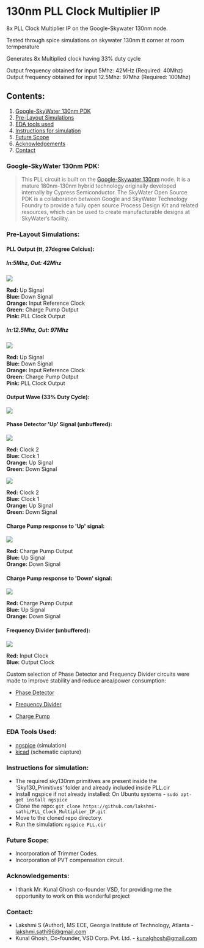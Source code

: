 # 130nm PLL Clock Multiplier IP
8x PLL Clock Multiplier IP on the Google-Skywater 130nm node.

Tested through spice simulations on skywater 130nm tt corner at room termperature

Generates 8x Multiplied clock having 33% duty cycle

Output frequency obtained for input 5Mhz: 42MHz  (Required: 40Mhz) <br>
Output frequency obtained for input 12.5Mhz: 97Mhz   (Required: 100Mhz)

<h2> Contents: </h2>

1. [Google-SkyWater 130nm PDK](https://github.com/lakshmi-sathi/PLL_Clock_Multiplier_IP/blob/main/README.md-Google-SkyWater-130nm-PDK-)
2. [Pre-Layout Simulations](https://github.com/lakshmi-sathi/PLL_Clock_Multiplier_IP/blob/main/README.md#-Pre-Layout-Simulations-)
2. [EDA tools used](https://github.com/lakshmi-sathi/PLL_Clock_Multiplier_IP/blob/main/README.md#-EDA-tools-used-)
3. [Instructions for simulation](https://github.com/lakshmi-sathi/PLL_Clock_Multiplier_IP/blob/main/README.md#-Instructions-for-simulation-)
4. [Future Scope](https://github.com/lakshmi-sathi/PLL_Clock_Multiplier_IP/blob/main/README.md#-Future-Scope-)
5. [Acknowledgements](https://github.com/lakshmi-sathi/PLL_Clock_Multiplier_IP/blob/main/README.md#-Acknowledgements-)
6. [Contact](https://github.com/lakshmi-sathi/PLL_Clock_Multiplier_IP/blob/main/README.md#-Contact-)

<h3> Google-SkyWater 130nm PDK: </h3>

>This PLL circuit is built on the [Google-Skywater 130nm](https://github.com/google/skywater-pdk) node. It is a mature 180nm-130nm hybrid technology originally developed internally by Cypress Semiconductor. The SkyWater Open Source PDK is a collaboration between Google and SkyWater Technology Foundry to provide a fully open source Process Design Kit and related resources, which can be used to create manufacturable designs at SkyWater’s facility. 

<h3> Pre-Layout Simulations: </h3>

<h4> PLL Output (tt, 27degree Celcius): </h4>

<h5> In:5Mhz, Out: 42Mhz </h5>

![](Images/PLL40Mhz.jpg)

<b>Red:</b> Up Signal <br>
<b>Blue:</b> Down Signal <br>
<b>Orange:</b> Input Reference Clock <br>
<b>Green:</b> Charge Pump Output <br>
<b>Pink:</b> PLL Clock Output 

<h5> In:12.5Mhz, Out: 97Mhz </h5>

![](Images/PLL100Mhz.jpg)

<b>Red:</b> Up Signal <br>
<b>Blue:</b> Down Signal <br>
<b>Orange:</b> Input Reference Clock <br>
<b>Green:</b> Charge Pump Output <br>
<b>Pink:</b> PLL Clock Output

<h4> Output Wave (33% Duty Cycle): </h4>

![](Images/DutyCycle.png)

<h4> Phase Detector 'Up' Signal (unbuffered): </h4>

![](PhaseDetector/PD_10T_waveform.jpg)

<b>Red:</b> Clock 2 <br>
<b>Blue:</b> Clock 1 <br>
<b>Orange:</b> Up Signal <br>
<b>Green:</b> Down Signal

![](PhaseDetector/PD_10T_waveform2.jpg)

<b>Red:</b> Clock 2 <br>
<b>Blue:</b> Clock 1 <br>
<b>Orange:</b> Up Signal <br>
<b>Green:</b> Down Signal

<h4> Charge Pump response to 'Up' signal: </h4>

![](ChargePump/chpmp_up_merged.jpg)

<b>Red:</b> Charge Pump Output <br>
<b>Blue:</b> Up Signal <br>
<b>Orange:</b> Down Signal <br>

<h4> Charge Pump response to 'Down' signal: </h4>

![](ChargePump/chpmp_down_merged.jpg)

<b>Red:</b> Charge Pump Output <br>
<b>Blue:</b> Up Signal <br>
<b>Orange:</b> Down Signal <br>

<h4> Frequency Divider (unbuffered): </h4>

![](FrequencyDivider/FD_stage3.jpg)

<b>Red:</b> Input Clock <br>
<b>Blue:</b> Output Clock <br>

Custom selection of Phase Detector and Frequency Divider circuits were made to improve stability and reduce area/power consumption:
* [Phase Detector](https://github.com/lakshmi-sathi/PLL_Clock_Multiplier_IP/tree/main/PhaseDetector)

* [Frequency Divider](https://github.com/lakshmi-sathi/PLL_Clock_Multiplier_IP/tree/main/FrequencyDivider) 

* [Charge Pump](https://github.com/lakshmi-sathi/PLL_Clock_Multiplier_IP/tree/main/ChargePump)

<h3> EDA Tools Used: </h4>

* [ngspice](http://ngspice.sourceforge.net/download.html) (simulation) <br>
* [kicad](https://kicad.org/) (schematic capture)

<h3> Instructions for simulation: </h3>

* The required sky130nm primitives are present inside the 'Sky130_Primitives' folder and already included inside PLL.cir
* Install ngspice if not already installed: 
    On Ubuntu systems - ```sudo apt-get install ngspice```
* Clone the repo:
    ```git clone https://github.com/lakshmi-sathi/PLL_Clock_Multiplier_IP.git```
* Move to the cloned repo directory.
* Run the simulation: 
    ```ngspice PLL.cir``` 

<h3> Future Scope: </h3> 

* Incorporation of Trimmer Codes.
* Incorporation of PVT compensation circuit.

<h3> Acknowledgements: </h3>

* I thank Mr. Kunal Ghosh co-founder VSD, for providing me the opportunity to  work on this wonderful project

<h3> Contact: </h3>

* Lakshmi S (Author), MS ECE, Georgia Institute of Technology, Atlanta - lakshmi.sathi96@gmail.com
* Kunal Ghosh, Co-founder, VSD Corp. Pvt. Ltd. - kunalghosh@gmail.com

